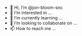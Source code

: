 - 👋 Hi, I’m @jon-bloom-snc
- 👀 I’m interested in ...
- 🌱 I’m currently learning ...
- 💞️ I’m looking to collaborate on ...
- 📫 How to reach me ...

<!---
jon-bloom-snc/jon-bloom-snc is a ✨ special ✨ repository because its `README.md` (this file) appears on your GitHub profile.
You can click the Preview link to take a look at your changes.
--->
